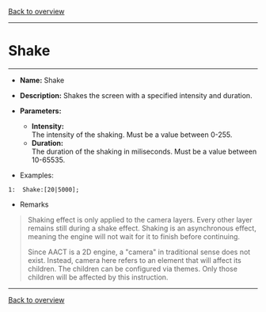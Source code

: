 [Back to overview](index.md)

---
# Shake
---
- **Name:** Shake
- **Description:** Shakes the screen with a specified intensity and duration.
- **Parameters:**
  - **Intensity:**  
    The intensity of the shaking. Must be a value between 0-255.
  - **Duration:**  
    The duration of the shaking in miliseconds. Must be a value between 10-65535.

- Examples:
```
1:  Shake:[20|5000];
```

- Remarks
> Shaking effect is only applied to the camera layers. Every other layer remains still during a shake effect.
> Shaking is an asynchronous effect, meaning the engine will not wait for it to finish before continuing.
>  
> Since AACT is a 2D engine, a "camera" in traditional sense does not exist. Instead, camera here refers to an element that will affect its children. The children can be configured via themes.
> Only those children will be affected by this instruction.

---
[Back to overview](index.md)